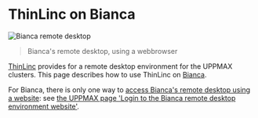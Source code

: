 # ThinLinc on Bianca

![Bianca remote desktop](./img/filezilla_file_on_bianca.png)

> Bianca's remote desktop, using a webbrowser

[ThinLinc](../software/thinlinc.md) provides for a remote desktop environment
for the UPPMAX clusters.
This page describes how to use ThinLinc on [Bianca](../cluster_guides/bianca.md).

For Bianca, there is only one way to [access Bianca's remote desktop using a website](../getting_started/login_bianca_remote_desktop_website.md):
see [the UPPMAX page 'Login to the Bianca remote desktop environment website'](../getting_started/login_bianca_remote_desktop_website.md).
